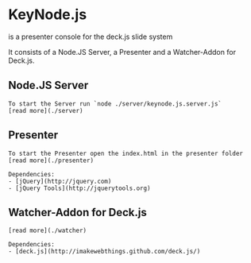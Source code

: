 # KeyNode.js

is a presenter console for the deck.js slide system

It consists of a Node.JS Server, a Presenter and a Watcher-Addon for Deck.js.

## Node.JS Server 

	To start the Server run `node ./server/keynode.js.server.js`
	[read more](./server)

## Presenter 
	
	To start the Presenter open the index.html in the presenter folder
	[read more](./presenter)
	
	Dependencies:	
	- [jQuery](http://jquery.com) 
	- [jQuery Tools](http://jquerytools.org) 
	
## Watcher-Addon for Deck.js 
	
	[read more](./watcher)
	
	Dependencies:
	- [deck.js](http://imakewebthings.github.com/deck.js/)
	